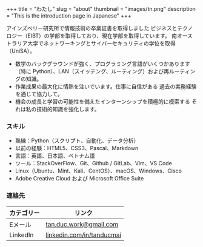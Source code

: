 +++
title = "わたし"
slug = "about"
thumbnail = "images/tn.png"
description = "This is the introduction page in Japanese"
+++

アインズベリー研究所で情報技術の卒業証書を取得しました ビジネスとテクノロジー（EIBT）の学部を取得しており、現在学部を取得しています。 南オーストラリア大学でネットワーキングとサイバーセキュリティの学位を取得
（UniSA）。

- 数学のバックグラウンドが強く、プログラミング言語がいくつかあります（特に
  Python）、LAN（スイッチング、ルーティング）および再ルーティングの知識。
- 作業成果の最大化に情熱を注いでいます。仕事に自信がある
  過去の実務経験を通じて協力して。
- 機会の成長と学習の可能性を備えたインターンシップを積極的に模索する
  それは私の技術的知識を強化します。

### スキル

- 熟練：Python（スクリプト、自動化、データ分析）
- 以前の経験：HTML5、CSS3、Pascal、Markdown 
- 言語：英語、日本語、ベトナム語
- ツール：StackOverFlow、Git、Github / GitLab、Vim、VS Code
- Linux（Ubuntu、Mint、Kali、CentOS）、macOS、Windows、Cisco 
- Adobe Creative Cloud および Microsoft Office Suite

### 連絡先

| カテゴリー | リンク                                                              |
| ---        | ---                                                                 |
| Eメール    | tan.duc.work@gmail.com                                              |
| LinkedIn   | [linkedin.com/in/tanducmai](https://www.linkedin.com/in/tanducmai/) |
